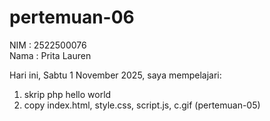 # pertemuan-06

NIM : 2522500076<br>
Nama : Prita Lauren<br>

Hari ini, Sabtu 1 November 2025, saya mempelajari:
<ol>
  <li>skrip php hello world</li>
  <li>copy index.html, style.css, script.js, c.gif (pertemuan-05)</li>
</ol>